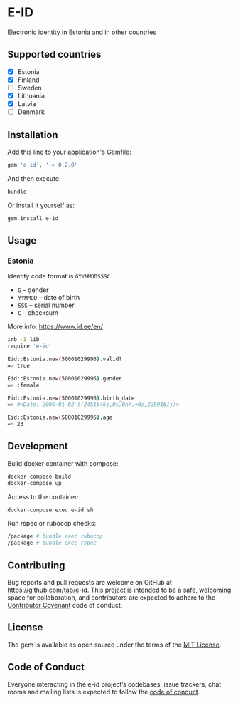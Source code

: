 # E-ID

Electronic identity in Estonia and in other countries

## Supported countries

- [x] Estonia
- [x] Finland
- [ ] Sweden
- [x] Lithuania
- [x] Latvia
- [ ] Denmark

## Installation

Add this line to your application's Gemfile:

```ruby
gem 'e-id', '~> 0.2.0'
```

And then execute:

```bash
bundle
```

Or install it yourself as:

```bash
gem install e-id
```

## Usage

### Estonia

Identity code format is `GYYMMDDSSSC`

* `G` – gender
* `YYMMDD` – date of birth
* `SSS` – serial number
* `C` – checksum

More info: https://www.id.ee/en/

```bash
irb -I lib
require 'e-id'

Eid::Estonia.new(50001029996).valid?
=> true

Eid::Estonia.new(50001029996).gender
=> :female

Eid::Estonia.new(50001029996).birth_date
=> #<Date: 2000-01-02 ((2451546j,0s,0n),+0s,2299161j)>

Eid::Estonia.new(50001029996).age
=> 23
```

## Development

Build docker container with compose:

```bash
docker-compose build
docker-compose up
```

Access to the container:

```bash
docker-compose exec e-id sh
```

Run rspec or rubocop checks:

```bash
/package # bundle exec rubocop
/package # bundle exec rspec
```

## Contributing

Bug reports and pull requests are welcome on GitHub at https://github.com/tab/e-id. This project is intended to be a safe, welcoming space for collaboration, and contributors are expected to adhere to the [Contributor Covenant](http://contributor-covenant.org) code of conduct.

## License

The gem is available as open source under the terms of the [MIT License](https://opensource.org/licenses/MIT).

## Code of Conduct

Everyone interacting in the e-id project’s codebases, issue trackers, chat rooms and mailing lists is expected to follow the [code of conduct](https://github.com/tab/e-id/blob/master/CODE_OF_CONDUCT.md).
